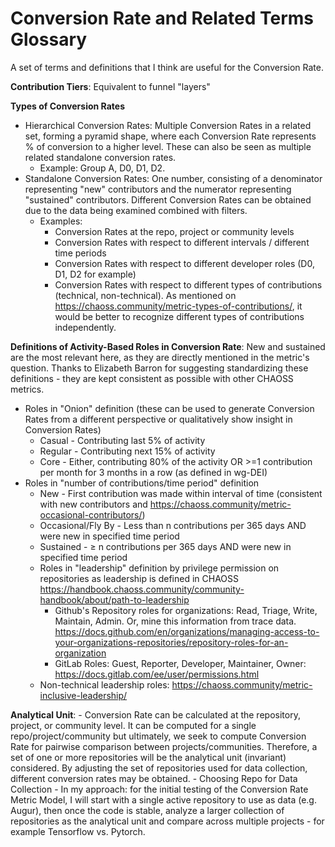 # Conversion Rate and Related Terms Glossary

A set of terms and definitions that I think are useful for the Conversion Rate.

**Contribution Tiers**: Equivalent to funnel "layers"

**Types of Conversion Rates**
- Hierarchical Conversion Rates: Multiple Conversion Rates in a related set, forming a pyramid shape, where each Conversion Rate represents % of conversion to a higher level. These can also be seen as multiple related standalone conversion rates. 
    - Example: Group A, D0, D1, D2.
- Standalone Conversion Rates: One number, consisting of a denominator representing "new" contributors and the numerator representing "sustained" contributors. Different Conversion Rates can be obtained due to the data being examined combined with filters. 
    - Examples:
        - Conversion Rates at the repo, project or community levels
        - Conversion Rates with respect to different intervals / different time periods
        - Conversion Rates with respect to different developer roles (D0, D1, D2 for example)
        - Conversion Rates with respect to different types of contributions (technical, non-technical). As mentioned on https://chaoss.community/metric-types-of-contributions/, it would be better to recognize different types of contributions independently.

**Definitions of Activity-Based Roles in Conversion Rate**: New and sustained are the most relevant here, as they are directly mentioned in the metric's question. Thanks to Elizabeth Barron for suggesting standardizing these definitions - they are kept consistent as possible with other CHAOSS metrics. 
-  Roles in "Onion" definition (these can be used to generate Conversion Rates from a different perspective or qualitatively show insight in Conversion Rates)
    - Casual - Contributing last 5% of activity
    - Regular - Contributing next 15% of activity
    - Core - Either, contributing 80% of the activity OR >=1 contribution per month for 3 months in a row (as defined in wg-DEI)
- Roles in "number of contributions/time period" definition
    - New - First contribution was made within interval of time (consistent with new contributors and https://chaoss.community/metric-occasional-contributors/) 
    - Occasional/Fly By -  Less than n contributions per 365 days AND were new in specified time period
    - Sustained -  ≥ n contributions per 365 days AND were new in specified time period
    - Roles in "leadership" definition by privilege permission on repositories as leadership is defined in CHAOSS https://handbook.chaoss.community/community-handbook/about/path-to-leadership 
        - Github's Repository roles for organizations: Read, Triage, Write, Maintain, Admin. Or, mine this information from trace data. https://docs.github.com/en/organizations/managing-access-to-your-organizations-repositories/repository-roles-for-an-organization 
        - GitLab Roles: Guest, Reporter, Developer, Maintainer, Owner: https://docs.gitlab.com/ee/user/permissions.html 
    - Non-technical leadership roles: https://chaoss.community/metric-inclusive-leadership/ 

**Analytical Unit**:
    - Conversion Rate can be calculated at the repository, project, or community level. It can be computed for a single repo/project/community but ultimately, we seek to compute Conversion Rate for pairwise comparison between projects/communities. Therefore, a set of one or more repositories will be the analytical unit (invariant) considered. By adjusting the set of repositories used for data collection, different conversion rates may be obtained. 
    - Choosing Repo for Data Collection
    - In my approach: for the initial testing of the Conversion Rate Metric Model, I will start with a single active repository to use as data (e.g. Augur), then once the code is stable, analyze a larger collection of repositories as the analytical unit and compare across multiple projects - for example Tensorflow vs. Pytorch. 
